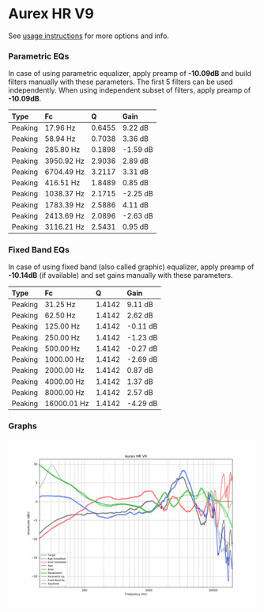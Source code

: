 # Aurex HR V9
See [usage instructions](https://github.com/jaakkopasanen/AutoEq#usage) for more options and info.

### Parametric EQs
In case of using parametric equalizer, apply preamp of **-10.09dB** and build filters manually
with these parameters. The first 5 filters can be used independently.
When using independent subset of filters, apply preamp of **-10.09dB**.

| Type    | Fc         |      Q | Gain     |
|:--------|:-----------|:-------|:---------|
| Peaking | 17.96 Hz   | 0.6455 | 9.22 dB  |
| Peaking | 58.94 Hz   | 0.7038 | 3.36 dB  |
| Peaking | 285.80 Hz  | 0.1898 | -1.59 dB |
| Peaking | 3950.92 Hz | 2.9036 | 2.89 dB  |
| Peaking | 6704.49 Hz | 3.2117 | 3.31 dB  |
| Peaking | 416.51 Hz  | 1.8489 | 0.85 dB  |
| Peaking | 1038.37 Hz | 2.1715 | -2.25 dB |
| Peaking | 1783.39 Hz | 2.5886 | 4.11 dB  |
| Peaking | 2413.69 Hz | 2.0896 | -2.63 dB |
| Peaking | 3116.21 Hz | 2.5431 | 0.95 dB  |

### Fixed Band EQs
In case of using fixed band (also called graphic) equalizer, apply preamp of **-10.14dB**
(if available) and set gains manually with these parameters.

| Type    | Fc          |      Q | Gain     |
|:--------|:------------|:-------|:---------|
| Peaking | 31.25 Hz    | 1.4142 | 9.11 dB  |
| Peaking | 62.50 Hz    | 1.4142 | 2.62 dB  |
| Peaking | 125.00 Hz   | 1.4142 | -0.11 dB |
| Peaking | 250.00 Hz   | 1.4142 | -1.23 dB |
| Peaking | 500.00 Hz   | 1.4142 | -0.27 dB |
| Peaking | 1000.00 Hz  | 1.4142 | -2.69 dB |
| Peaking | 2000.00 Hz  | 1.4142 | 0.87 dB  |
| Peaking | 4000.00 Hz  | 1.4142 | 1.37 dB  |
| Peaking | 8000.00 Hz  | 1.4142 | 2.57 dB  |
| Peaking | 16000.01 Hz | 1.4142 | -4.29 dB |

### Graphs
![](./Aurex%20HR%20V9.png)